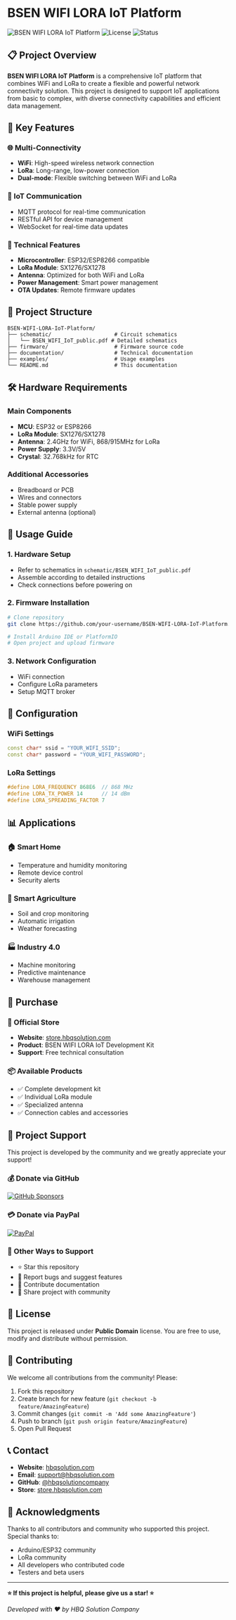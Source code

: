 # BSEN WIFI LORA IoT Platform

![BSEN WIFI LORA IoT Platform](https://img.shields.io/badge/Platform-IoT-blue)
![License](https://img.shields.io/badge/License-Public-green)
![Status](https://img.shields.io/badge/Status-Active-brightgreen)

## 📋 Project Overview

**BSEN WIFI LORA IoT Platform** is a comprehensive IoT platform that combines WiFi and LoRa to create a flexible and powerful network connectivity solution. This project is designed to support IoT applications from basic to complex, with diverse connectivity capabilities and efficient data management.

## 🚀 Key Features

### 🌐 Multi-Connectivity
- **WiFi**: High-speed wireless network connection
- **LoRa**: Long-range, low-power connection
- **Dual-mode**: Flexible switching between WiFi and LoRa

### 📡 IoT Communication
- MQTT protocol for real-time communication
- RESTful API for device management
- WebSocket for real-time data updates

### 🔧 Technical Features
- **Microcontroller**: ESP32/ESP8266 compatible
- **LoRa Module**: SX1276/SX1278
- **Antenna**: Optimized for both WiFi and LoRa
- **Power Management**: Smart power management
- **OTA Updates**: Remote firmware updates

## 📁 Project Structure

```
BSEN-WIFI-LORA-IoT-Platform/
├── schematic/                    # Circuit schematics
│   └── BSEN_WIFI_IoT_public.pdf # Detailed schematics
├── firmware/                     # Firmware source code
├── documentation/                # Technical documentation
├── examples/                     # Usage examples
└── README.md                     # This documentation
```

## 🛠️ Hardware Requirements

### Main Components
- **MCU**: ESP32 or ESP8266
- **LoRa Module**: SX1276/SX1278
- **Antenna**: 2.4GHz for WiFi, 868/915MHz for LoRa
- **Power Supply**: 3.3V/5V
- **Crystal**: 32.768kHz for RTC

### Additional Accessories
- Breadboard or PCB
- Wires and connectors
- Stable power supply
- External antenna (optional)

## 📖 Usage Guide

### 1. Hardware Setup
- Refer to schematics in `schematic/BSEN_WIFI_IoT_public.pdf`
- Assemble according to detailed instructions
- Check connections before powering on

### 2. Firmware Installation
```bash
# Clone repository
git clone https://github.com/your-username/BSEN-WIFI-LORA-IoT-Platform.git

# Install Arduino IDE or PlatformIO
# Open project and upload firmware
```

### 3. Network Configuration
- WiFi connection
- Configure LoRa parameters
- Setup MQTT broker

## 🔧 Configuration

### WiFi Settings
```cpp
const char* ssid = "YOUR_WIFI_SSID";
const char* password = "YOUR_WIFI_PASSWORD";
```

### LoRa Settings
```cpp
#define LORA_FREQUENCY 868E6  // 868 MHz
#define LORA_TX_POWER 14      // 14 dBm
#define LORA_SPREADING_FACTOR 7
```

## 📊 Applications

### 🏠 Smart Home
- Temperature and humidity monitoring
- Remote device control
- Security alerts

### 🌾 Smart Agriculture
- Soil and crop monitoring
- Automatic irrigation
- Weather forecasting

### 🏭 Industry 4.0
- Machine monitoring
- Predictive maintenance
- Warehouse management

## 🛒 Purchase

### 🏪 Official Store
- **Website**: [store.hbqsolution.com](https://store.hbqsolution.com)
- **Product**: BSEN WIFI LORA IoT Development Kit
- **Support**: Free technical consultation

### 📦 Available Products
- ✅ Complete development kit
- ✅ Individual LoRa module
- ✅ Specialized antenna
- ✅ Connection cables and accessories

## 💝 Project Support

This project is developed by the community and we greatly appreciate your support!

### 💰 Donate via GitHub
[![GitHub Sponsors](https://img.shields.io/badge/GitHub-Sponsors-ea4aaa?logo=github&logoColor=white)](https://github.com/sponsors/hbqsolutioncompany)

### 💳 Donate via PayPal
[![PayPal](https://img.shields.io/badge/PayPal-Donate-0070ba?logo=paypal&logoColor=white)](https://paypal.me/hbqsolutioncompany)

### 🎯 Other Ways to Support
- ⭐ Star this repository
- 🐛 Report bugs and suggest features
- 📝 Contribute documentation
- 🔄 Share project with community

## 📄 License

This project is released under **Public Domain** license. You are free to use, modify and distribute without permission.

## 👥 Contributing

We welcome all contributions from the community! Please:

1. Fork this repository
2. Create branch for new feature (`git checkout -b feature/AmazingFeature`)
3. Commit changes (`git commit -m 'Add some AmazingFeature'`)
4. Push to branch (`git push origin feature/AmazingFeature`)
5. Open Pull Request

## 📞 Contact

- **Website**: [hbqsolution.com](https://hbqsolution.com)
- **Email**: support@hbqsolution.com
- **GitHub**: [@hbqsolutioncompany](https://github.com/hbqsolutioncompany)
- **Store**: [store.hbqsolution.com](https://store.hbqsolution.com)

## 🙏 Acknowledgments

Thanks to all contributors and community who supported this project. Special thanks to:

- Arduino/ESP32 community
- LoRa community
- All developers who contributed code
- Testers and beta users

---

**⭐ If this project is helpful, please give us a star! ⭐**

*Developed with ❤️ by HBQ Solution Company*
